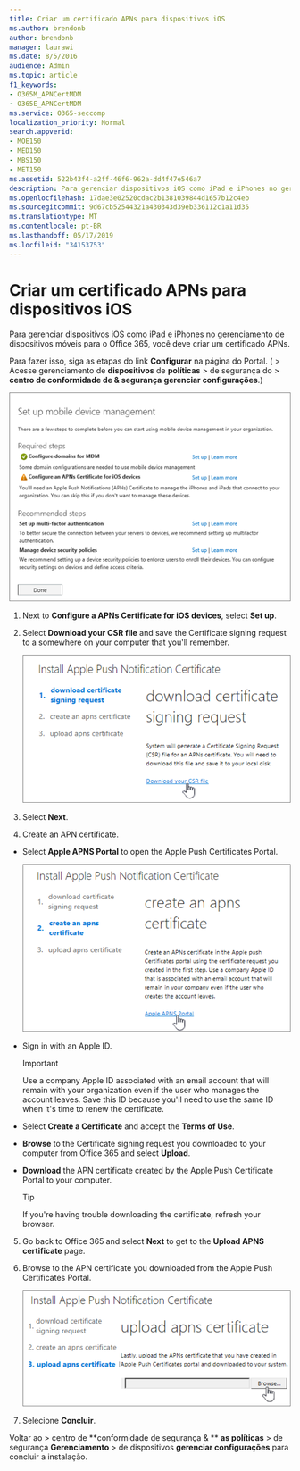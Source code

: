 ```yaml
---
title: Criar um certificado APNs para dispositivos iOS
ms.author: brendonb
author: brendonb
manager: laurawi
ms.date: 8/5/2016
audience: Admin
ms.topic: article
f1_keywords:
- O365M_APNCertMDM
- O365E_APNCertMDM
ms.service: O365-seccomp
localization_priority: Normal
search.appverid:
- MOE150
- MED150
- MBS150
- MET150
ms.assetid: 522b43f4-a2ff-46f6-962a-dd4f47e546a7
description: Para gerenciar dispositivos iOS como iPad e iPhones no gerenciamento de dispositivos móveis para o Office 365, siga estas etapas para criar primeiro um certificado APNs.
ms.openlocfilehash: 17dae3e02520cdac2b1381039844d1657b12c4eb
ms.sourcegitcommit: 9d67cb52544321a430343d39eb336112c1a11d35
ms.translationtype: MT
ms.contentlocale: pt-BR
ms.lasthandoff: 05/17/2019
ms.locfileid: "34153753"
---
```

# <a name="create-an-apns-certificate-for-ios-devices"></a>Criar um certificado APNs para dispositivos iOS

 Para gerenciar dispositivos iOS como iPad e iPhones no gerenciamento de dispositivos móveis para o Office 365, você deve criar um certificado APNs. 
  
Para fazer isso, siga as etapas do link **Configurar** na página do Portal. ( \> Acesse gerenciamento de **dispositivos** de **políticas** \> de segurança do \> **centro de conformidade de &amp; segurança** **gerenciar configurações**.)
  
![Configurar o gerenciamento de dispositivo móvel necessário e as etapas recomendadas](media/d71e3c76-b6b9-4549-ade6-cbfab846d908.png)
  
1. Next to **Configure a APNs Certificate for iOS devices**, select **Set up**.
    
2. Select **Download your CSR file** and save the Certificate signing request to a somewhere on your computer that you'll remember. 
    
    ![Caixa de diálogo Instalar certificado APN](media/03aa8a24-e95c-4077-9b6b-ef76a86bafd7.png)
  
3.  Select **Next**. 
    
4.  Create an APN certificate.
    
  - Select **Apple APNS Portal** to open the Apple Push Certificates Portal.  
    
    ![Instalar a caixa de diálogo de certificado de notificação APN com o portal Apple APNS selecionado](media/ce19f53c-f44a-470b-baf3-9278dfda2ba5.png)
  
  - Sign in with an Apple ID.
    
    > [!IMPORTANT]
    > Use a company Apple ID associated with an email account that will remain with your organization even if the user who manages the account leaves. Save this ID because you'll need to use the same ID when it's time to renew the certificate. 
  
  - Select **Create a Certificate** and accept the **Terms of Use**.
    
  - **Browse** to the Certificate signing request you downloaded to your computer from Office 365 and select **Upload**.
    
  - **Download** the APN certificate created by the Apple Push Certificate Portal to your computer. 
    
    > [!TIP]
    > If you're having trouble downloading the certificate, refresh your browser. 
  
5. Go back to Office 365 and select **Next** to get to the **Upload APNS certificate** page. 
    
6.  Browse to the APN certificate you downloaded from the Apple Push Certificates Portal.
    
    ![Clique no botão procurar para selecionar o certificado APNS baixado da Apple](media/afe2849d-af23-4c55-9009-d8f25edaf6c0.png)
  
7. Selecione **Concluir**.
    
Voltar ao \> centro de **conformidade de segurança &amp; ** **as políticas** \> de segurança **Gerenciamento** \> de dispositivos **gerenciar configurações** para concluir a instalação. 
  

